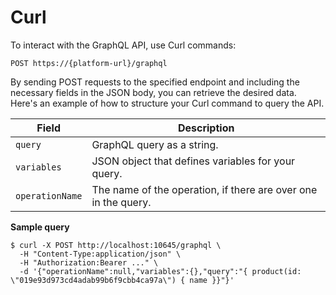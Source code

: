 # Curl

To interact with the GraphQL API, use Curl commands: 

```curl
POST https://{platform-url}/graphql
```

By sending POST requests to the specified endpoint and including the necessary fields in the JSON body, you can retrieve the desired data. Here's an example of how to structure your Curl command to query the API.

| Field           	| Description                                                    	|
|-----------------	|----------------------------------------------------------------	|
| `query`         	| GraphQL query as a string.                                     	|
| `variables`     	| JSON object that defines variables for your query.             	|
| `operationName` 	| The name of the operation, if there are over one in the query. 	|

**Sample query**

```curl linenums="1"
$ curl -X POST http://localhost:10645/graphql \
  -H "Content-Type:application/json" \
  -H "Authorization:Bearer ..." \
  -d '{"operationName":null,"variables":{},"query":"{ product(id: \"019e93d973cd4adab99b6f9cbb4ca97a\") { name }}"}'
```
